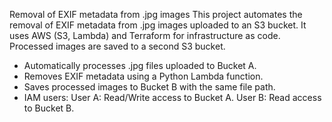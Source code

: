 Removal of EXIF metadata from .jpg images 
This project automates the removal of EXIF metadata from .jpg images uploaded to an S3 bucket. It uses AWS (S3, Lambda) and Terraform for infrastructure as code. Processed images are saved to a second S3 bucket.

- Automatically processes .jpg files uploaded to Bucket A.
- Removes EXIF metadata using a Python Lambda function.
- Saves processed images to Bucket B with the same file path.
- IAM users:
  User A: Read/Write access to Bucket A.
  User B: Read access to Bucket B.
